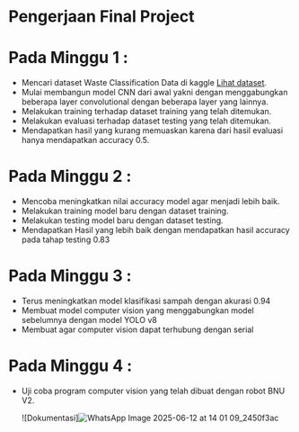# Pengerjaan Final Project

# Pada Minggu 1 :

- Mencari dataset Waste Classification Data di kaggle [Lihat dataset](https://www.kaggle.com/datasets/techsash/waste-classification-data).
- Mulai membangun model CNN dari awal yakni dengan menggabungkan beberapa layer convolutional dengan beberapa layer yang lainnya.
- Melakukan training terhadap dataset training yang telah ditemukan.
- Melakukan evaluasi terhadap dataset testing yang telah ditemukan.
- Mendapatkan hasil yang kurang memuaskan karena dari hasil evaluasi hanya mendapatkan accuracy 0.5.

# Pada Minggu 2 :

- Mencoba meningkatkan nilai accuracy model agar menjadi lebih baik.
- Melakukan training model baru dengan dataset training.
- Melakukan testing model baru dengan dataset testing.
- Mendapatkan Hasil yang lebih baik dengan mendapatkan hasil accuracy pada tahap testing 0.83

# Pada Minggu 3 :

- Terus meningkatkan model klasifikasi sampah dengan akurasi 0.94
- Membuat model computer vision yang menggabungkan model sebelumnya dengan model YOLO v8
- Membuat agar computer vision dapat terhubung dengan serial

# Pada Minggu 4 :

- Uji coba program computer vision yang telah dibuat dengan robot BNU V2.

  ![Dokumentasi]![WhatsApp Image 2025-06-12 at 14 01 09_2450f3ac](https://github.com/user-attachments/assets/54335f9d-3ac0-4437-8f6f-82fa52a08f12)
